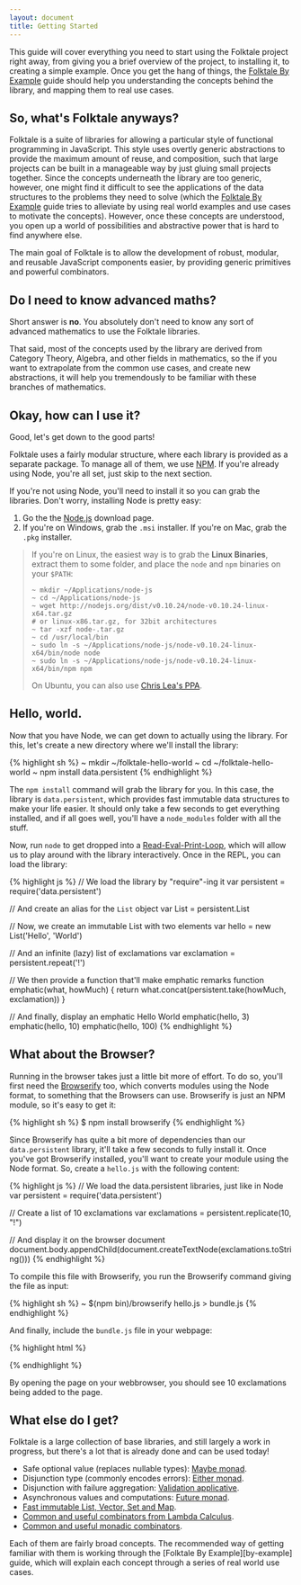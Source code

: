 ```yaml
---
layout: document
title: Getting Started
---
```



This guide will cover everything you need to start using the Folktale project
right away, from giving you a brief overview of the project, to installing it,
to creating a simple example. Once you get the hang of things, the
[Folktale By Example][] guide should help you
understanding the concepts behind the library, and mapping them to real use
cases.

[Folktale By Example]: /documentation/by-example


## So, what's Folktale anyways?

Folktale is a suite of libraries for allowing a particular style of functional
programming in JavaScript. This style uses overtly generic abstractions to
provide the maximum amount of reuse, and composition, such that large
projects can be built in a manageable way by just gluing small projects
together. Since the concepts underneath the library are too generic, however,
one might find it difficult to see the applications of the data structures to
the problems they need to solve (which the [Folktale By Example][] guide tries
to alleviate by using real world examples and use cases to motivate the
concepts). However, once these concepts are understood, you open up a world of
possibilities and abstractive power that is hard to find anywhere else.

The main goal of Folktale is to allow the development of robust, modular, and
reusable JavaScript components easier, by providing generic primitives and
powerful combinators.


## Do I need to know advanced maths?

Short answer is **no**. You absolutely don't need to know any sort of advanced
mathematics to use the Folktale libraries. 

That said, most of the concepts used by the library are derived from Category
Theory, Algebra, and other fields in mathematics, so the if you want to
extrapolate from the common use cases, and create new abstractions, it will
help you tremendously to be familiar with these branches of mathematics.


## Okay, how can I use it?

Good, let's get down to the good parts!

Folktale uses a fairly modular structure, where each library is provided as a
separate package. To manage all of them, we use [NPM][]. If you're already
using Node, you're all set, just skip to the next section.

If you're not using Node, you'll need to install it so you can grab the
libraries. Don't worry, installing Node is pretty easy:

 1. Go the the [Node.js][] download page.
 2. If you're on Windows, grab the `.msi` installer. If you're on Mac, grab the
    `.pkg` installer.
    
[NPM]: http://npmjs.org/
[Node.js]: http://nodejs.org/download/


> If you're on Linux, the easiest way is to grab the **Linux Binaries**, extract
> them to some folder, and place the `node` and `npm` binaries on your `$PATH`:
>
>     ~ mkdir ~/Applications/node-js
>     ~ cd ~/Applications/node-js
>     ~ wget http://nodejs.org/dist/v0.10.24/node-v0.10.24-linux-x64.tar.gz
>     # or linux-x86.tar.gz, for 32bit architectures
>     ~ tar -xzf node-.tar.gz
>     ~ cd /usr/local/bin
>     ~ sudo ln -s ~/Applications/node-js/node-v0.10.24-linux-x64/bin/node node
>     ~ sudo ln -s ~/Applications/node-js/node-v0.10.24-linux-x64/bin/npm npm
>
> On Ubuntu, you can also use
> [Chris Lea's PPA](https://launchpad.net/~chris-lea/+archive/node.js/).


## Hello, world.

Now that you have Node, we can get down to actually using the library. For
this, let's create a new directory where we'll install the library:

{% highlight sh %}
~ mkdir ~/folktale-hello-world
~ cd ~/folktale-hello-world
~ npm install data.persistent
{% endhighlight %}

The `npm install` command will grab the library for you. In this case, the
library is `data.persistent`, which provides fast immutable data structures to
make your life easier. It should only take a few seconds to get everything
installed, and if all goes well, you'll have a `node_modules` folder with all
the stuff.

Now, run `node` to get dropped into a [Read-Eval-Print-Loop][REPL], which will
allow us to play around with the library interactively. Once in the REPL, you
can load the library:

[REPL]: http://en.wikipedia.org/wiki/Read%E2%80%93eval%E2%80%93print_loop

{% highlight js %}
// We load the library by "require"-ing it
var persistent = require('data.persistent')

// And create an alias for the `List` object
var List = persistent.List

// Now, we create an immutable List with two elements
var hello = new List('Hello', 'World')

// And an infinite (lazy) list of exclamations
var exclamation = persistent.repeat('!')

// We then provide a function that'll make emphatic remarks
function emphatic(what, howMuch) {
  return what.concat(persistent.take(howMuch, exclamation))
}

// And finally, display an emphatic Hello World
emphatic(hello, 3)
emphatic(hello, 10)
emphatic(hello, 100)
{% endhighlight %}


## What about the Browser?

Running in the browser takes just a little bit more of effort. To do so, you'll
first need the [Browserify][] too, which converts modules using the Node
format, to something that the Browsers can use. Browserify is just an NPM
module, so it's easy to get it:

[Browserify]: http://browserify.org/

{% highlight sh %}
$ npm install browserify
{% endhighlight %}

Since Browserify has quite a bit more of dependencies than our
`data.persistent` library, it'll take a few seconds to fully install it. Once
you've got Browserify installed, you'll want to create your module using the
Node format. So, create a `hello.js` with the following content:

{% highlight js %}
// We load the data.persistent libraries, just like in Node
var persistent = require('data.persistent')

// Create a list of 10 exclamations
var exclamations = persistent.replicate(10, "!")

// And display it on the browser document
document.body.appendChild(document.createTextNode(exclamations.toString()))
{% endhighlight %}

To compile this file with Browserify, you run the Browserify command giving the
file as input:

{% highlight sh %}
~ $(npm bin)/browserify hello.js > bundle.js
{% endhighlight %}

And finally, include the `bundle.js` file in your webpage:

{% highlight html %}
<!DOCTYPE html>
<html>
  <head>
    <title>Hello, World</title>
  </head>
  <body>
    <script src="bundle.js"></script>
  </body>
</html>
{% endhighlight %}

By opening the page on your webbrowser, you should see 10 exclamations being
added to the page.


## What else do I get?

Folktale is a large collection of base libraries, and still largely a work in
progress, but there's a lot that is already done and can be used today!

  - Safe optional value (replaces nullable types): [Maybe monad][].
  - Disjunction type (commonly encodes errors): [Either monad][].
  - Disjunction with failure aggregation: [Validation applicative][].
  - Asynchronous values and computations: [Future monad][].
  - [Fast immutable List, Vector, Set and Map][persistent].
  - [Common and useful combinators from Lambda Calculus][lambda].
  - [Common and useful monadic combinators][monads].

Each of them are fairly broad concepts. The recommended way of getting familiar
with them is working through the [Folktale By Example][by-example] guide, which
will explain each concept through a series of real world use cases.

[Maybe monad]: https://github.com/folktale/monads.maybe
[Either monad]: https://github.com/folktale/monads.either
[Validation applicative]: https://github.com/folktale/applicatives.validation
[Future monad]: https://github.com/folktale/monads.future
[persistent]: https://github.com/folktale/data.persistent
[lambda]: https://github.com/folktale/core.lambda
[monads]: https://github.com/folktale/control.monads
